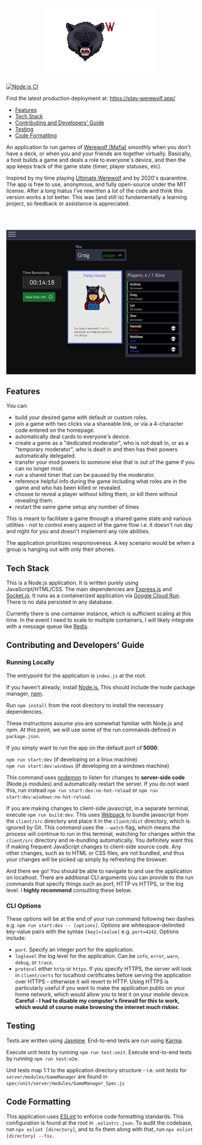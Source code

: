 <p align="center">
  <img width="300" src="/client/src/images/logo.gif"/>
</p>

[![Node.js CI](https://github.com/AlecM33/Werewolf/actions/workflows/node.js.yml/badge.svg?branch=master)](https://github.com/AlecM33/Werewolf/actions/workflows/node.js.yml)

Find the latest production deployment at: https://play-werewolf.app/

- [Features](#features)
- [Tech Stack](#tech-stack)
- [Contributing and Developers' Guide](#contributing-and-developers-guide)
- [Testing](#testing)
- [Code Formatting](#code-formatting)

An application to run games of <a href="https://en.wikipedia.org/wiki/Mafia_(party_game)">Werewolf (Mafia)</a>
smoothly when you don't have a deck, or when you and your friends are together virtually. Basically, a host builds a game and deals a role to everyone's device, and then the app keeps track of the game state (timer, player statuses, etc). 

Inspired by my time playing <a href="https://boardgamegeek.com/boardgame/152242/ultimate-werewolf-deluxe-edition">Ultimate Werewolf</a> and by
2020's quarantine. The app is free to use, anonymous, and fully open-source under the MIT license. After a long hiatus I've rewritten a lot of the code and think this version works a lot better. This was (and still is) fundamentally a learning project, so feedback or assistance is appreciated.

<br><br>
<p align="center">
  <img width="600" src="./client/src/images/screenshots/player.PNG"/>
</p>

## Features

You can:

- build your desired game with default or custom roles.
- join a game with two clicks via a shareable link, or via a 4-character code entered on the homepage.
- automatically deal cards to everyone's device.
- create a game as a "dedicated moderator", who is not dealt in, or as a "temporary moderator", who is dealt in and
  then has their powers automatically delegated. 
- transfer your mod powers to someone else that is out of the game if you can no longer mod.
- run a shared timer that can be paused by the moderator.
- reference helpful info during the game including what roles are in the game and who has been killed or revealed.
- choose to reveal a player without killing them, or kill them without revealing them. 
- restart the same game setup any number of times

This is meant to facilitate a game through a shared game state and various utilities - not to control
every aspect of the game flow i.e. it doesn't run day and night for you and doesn't implement any role abilities.

The application prioritizes responsiveness. A key scenario would be when a group is hanging out with only their phones.

## Tech Stack

This is a Node.js application. It is written purely using JavaScript/HTML/CSS. The main dependencies are
<a href="https://expressjs.com/">Express.js</a> and <a href="https://socket.io/">Socket.io</a>. It runs as a containerized application
via <a href='https://cloud.google.com/run'>Google Cloud Run</a>. There is no data persisted in any database. 

Currently there is one container instance, which is sufficient scaling at this time. In the event I need to scale to multiple containers, I will likely
integrate with a message queue like <a href='https://redis.io/'>Redis</a>.
## Contributing and Developers' Guide

### Running Locally

The entrypoint for the application is `index.js` at the root. 

If you haven't already, install <a href="https://nodejs.org/en/">Node.js.</a> This should include the node package 
manager, <a href="https://www.npmjs.com/">npm</a>.

Run `npm install` from the root directory to install the necessary dependencies.

These instructions assume you are somewhat familiar with Node.js and npm. At this point, we will use some of the run
commands defined in `package.json`.

If you simply want to run the app on the default port of **5000**:

`npm run start:dev` (if developing on a linux machine)<br>
`npm run start:dev:windows` (if developing on a windows machine)

This command uses <a href="https://www.npmjs.com/package/nodemon">nodemon</a>
to listen for changes to **server-side code** (Node.js modules) and automatically restart the server. If you do not want 
this, run instead `npm run start:dev:no-hot-reload` or `npm run start:dev:windows:no-hot-reload`. 

If you are making changes to client-side javascript, in a separate terminal, execute `npm run build:dev`. This uses <a href="https://webpack.js.org/">
Webpack</a> to bundle javascript from the `client/src` directory and place it in the `client/dist` directory, which is ignored by Git.
This command uses the `--watch` flag, which means the process will continue
to run in this terminal, watching for changes within the `client/src` directory and re-bundling automatically. You 
definitely want this if making frequent JavaScript changes to client-side source code. Any other changes, such as to HTML or CSS
files, are not bundled, and thus your changes will be picked up simply by refreshing the browser.

And there we go! You should be able to navigate to and use the application on localhost. There are additional CLI arguments
you can provide to the run commands that specify things such as port, HTTP vs HTTPS, or the log level. I **highly recommend**
consulting these below.

### CLI Options

These options will be at the end of your run command following two dashes e.g. `npm run start:dev -- [options]`.
Options are whitespace-delimited key-value pairs with the syntax `[key]=[value]` e.g. `port=4242`. Options include:

- `port`. Specify an integer port for the application.
- `loglevel` the log level for the application. Can be `info`, `error`, `warn`, `debug`, or `trace`. 
- `protocol` either `http` or `https`. If you specify HTTPS, the server will look in `client/certs` for localhost certificates
before serving the application over HTTPS - otherwise it will revert to HTTP. Using HTTPS is particularly useful if you
  want to make the application public on your home network, which would allow you to test it on your mobile device. **Careful -
  I had to disable my computer's firewall for this to work, which would of course make browsing the internet much riskier.**

## Testing

Tests are written using <a href="https://jasmine.github.io/">Jasmine</a>. End-to-end tests are run using <a href='https://karma-runner.github.io/latest/index.html'>Karma</a>.

Execute unit tests by running `npm run test:unit`. Execute end-to-end tests by running `npm run test:e2e`. 

Unit tests map 1:1 to the application directory structure - i.e. unit tests for 
`server/modules/GameManager` are found in `spec/unit/server/modules/GameManager_Spec.js`

## Code Formatting

This application uses <a href="https://eslint.org/">ESLint</a> to enforce code formatting standards. This configuration is found at the root in `.eslintrc.json`. 
To audit the codebase, run `npx eslint [directory]`, and to fix them along with that, run `npx eslint [directory] --fix`.
